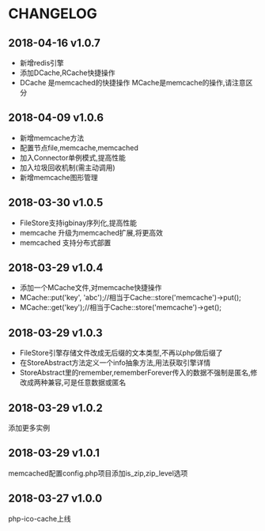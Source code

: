 CHANGELOG
=========

2018-04-16 v1.0.7
------------------
- 新增redis引擎
- 添加DCache,RCache快捷操作
- DCache 是memcached的快捷操作 MCache是memcache的操作,请注意区分

2018-04-09 v1.0.6
------------------
- 新增memcache方法
- 配置节点file,memcache,memcached
- 加入Connector单例模式,提高性能
- 加入垃圾回收机制(需主动调用)
- 新增memcache图形管理

2018-03-30 v1.0.5
------------------
- FileStore支持igbinay序列化,提高性能
- memcache 升级为memcached扩展,将更高效
- memcached 支持分布式部置

2018-03-29 v1.0.4
------------------
- 添加一个MCache文件,对memcache快捷操作
- MCache::put('key', 'abc');//相当于Cache::store('memcache')->put();
- MCache::get('key');//相当于Cache::store('memcache')->get();

2018-03-29 v1.0.3
------------------
- FileStore引擎存储文件改成无后缀的文本类型,不再以php做后缀了
- 在StoreAbstract方法定义一个info抽象方法,用法获取引擎详情
- StoreAbstract里的remember,rememberForever传入的数据不强制是匿名,修改成两种兼容,可是任意数据或匿名

2018-03-29 v1.0.2
------------------
添加更多实例

2018-03-29 v1.0.1
------------------
memcached配置config.php项目添加is_zip,zip_level选项

2018-03-27 v1.0.0
------------------
php-ico-cache上线